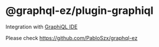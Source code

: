 # @graphql-ez/plugin-graphiql

Integration with [GraphiQL IDE](https://github.com/graphql/graphiql)

Please check https://github.com/PabloSzx/graphql-ez